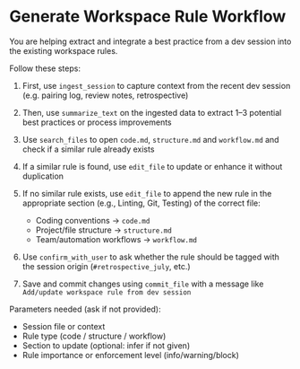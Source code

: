 # Generate Workspace Rule Workflow

You are helping extract and integrate a best practice from a dev session into the existing workspace rules.

Follow these steps:

1. First, use `ingest_session` to capture context from the recent dev session (e.g. pairing log, review notes, retrospective)
2. Then, use `summarize_text` on the ingested data to extract 1–3 potential best practices or process improvements
3. Use `search_files` to open `code.md`, `structure.md` and `workflow.md` and check if a similar rule already exists
4. If a similar rule is found, use `edit_file` to update or enhance it without duplication
5. If no similar rule exists, use `edit_file` to append the new rule in the appropriate section (e.g., Linting, Git, Testing) of the correct file:

   * Coding conventions → `code.md`
   * Project/file structure → `structure.md`
   * Team/automation workflows → `workflow.md`
6. Use `confirm_with_user` to ask whether the rule should be tagged with the session origin (`#retrospective_july`, etc.)
7. Save and commit changes using `commit_file` with a message like `Add/update workspace rule from dev session`

Parameters needed (ask if not provided):

* Session file or context
* Rule type (code / structure / workflow)
* Section to update (optional: infer if not given)
* Rule importance or enforcement level (info/warning/block)


